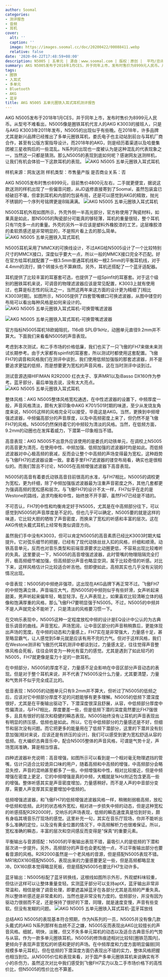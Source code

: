 ```yaml
---
author: Soomal
categories:
- 测评报告
- 音频
- 耳机
cover:
  alt: ''
  caption: ''
  image: https://images.soomal.cc/doc/20200422/00088411.webp
  relative: false
date: '2020-04-22T17:48:59+08:00'
description: N5005 | 五单元 | 源自：www.soomal.com | 版权：原创 |  平均/总评分：09.44/170
summary: AKG N5005发布于2018年1月CES，并于同年上市，发布时售价为8999元人民币。从型号不难看出，N5005像是圈铁耳机代言人的AKG K3003的接班人。而2018年的AKG，则是经历着渠道以及哈曼集团被三星收购后的一些混乱。N系列的出现也一度被认为是这种混乱的代表现象之一，当然这一只都是猜测。
tags:
- 圈铁
- 入耳式
- 多单元
- Bluetooth
- AKG
- 蓝牙
title: AKG N5005 五单元圈铁入耳式耳机测评报告
---
```


AKG N5005发布于2018年1月CES，并于同年上市，发布时售价为8999元人民币。从型号不难看出，N5005像是圈铁耳机代言人的AKG K3003的接班人，只是与AKG K3003年2011年发布，N5005的出现似乎有些晚。在2018年，许多品牌尤其是新兴品牌已经推出了多单元圈铁耳机，娄氏电子也主动站到前台与耳机厂商合作，甚至有公版方案指导设计。而2018年的AKG，则是经历着渠道以及哈曼集团被三星收购后的一些混乱。N系列的出现也一度被认为是这种混乱的代表现象之一，当然这一只都是猜测。那么N5005的表现到底如何呢？感谢网友送测样机，让我们有机会体验一下这款耳机的表现。
![AKG N5005 五单元圈铁入耳式耳机](https://images.soomal.cc/doc/20200416/00088312.webp)





样机来源：网友送测
样机类型：市售量产版
是否商业关系：否

AKG N5005发布时售价8999元，目前售价4800元左右，二手就更便宜，据说这款送测的样机出现了一些偏音问题，从JD返修直接寄到了Soomal，虽然包装盒已经破旧不堪，但拿到耳机和内部的包装布局，还是可以感觉到AKG的精致，抛光不锈钢的一个序列号铭牌更是B隔满满。
![AKG N5005 五单元圈铁入耳式耳机](https://images.soomal.cc/doc/20200416/00088314.webp)




N5005耳机外观如图所示，外壳外侧一半高光部分，官方称使用了陶瓷材料，如果真是如此，那N5005的陶瓷部分可能真的够轻薄，耳机的重量很轻，整个耳机只有11克多一点的重量。外壳的另外一半应该是塑料外橡胶漆的工艺，这层橡胶漆的柔软质感还是非常明显的，不是照片看上去的那么简单。
![AKG N5005 五单元圈铁入耳式耳机](https://images.soomal.cc/doc/20200416/00088316.webp)




N5005耳机采用了MMCX的可换线设计，不过AKG给N5005设计了一个比较特别尺寸的MMCX接口，深度似乎要大一点，所以一般的MMCX接口完全不匹配。好在官方给耳机就配置了一根3.5mm普通耳机线和一根2.5mm的平衡耳机线，对于4.4mm的流行，搞个转接头也不算麻烦。另外，耳机还搭配了一个蓝牙适配器。

耳机提供了比较丰富的耳塞套可选，也提供了一组Spinfit的耳塞套。对于这个级别的圈铁耳机来说，可调音的物理滤波器应该是常见配置，K3003上就有使用过，也算是标志性的玩法之一，当然这两年来这方面的设计更为精细了[相比K3003时期]。如图所示，N5005提供了四套管嘴螺口可换滤波器，从图中镂空的布局可以看出每种风格是如何来设计的。
![AKG N5005 五单元圈铁入耳式耳机-可换管嘴滤波器](https://images.soomal.cc/doc/20200416/00088320.webp)




![AKG N5005 五单元圈铁入耳式耳机-可换管嘴滤波器](https://images.soomal.cc/doc/20200420/00088368.webp)




官方指标N5005耳机18欧姆阻抗，116dB SPL@1kHz，动圈单元直径9.2mm并不算大。下面我们来看看N5005的声音表现。

考虑到本次测试，和二手市场的价格低廉，我们也买了一只飞傲的FH7来做未来测试长期参考。由于大家都有spinfit的耳塞套，所以测试时都使用这套配置。飞傲FH7的调音和风格我们在测评中谈到，我们使用低频加强版的那套滤波器，并不是要追求更猛的低频，而是想要更为宽松的声音风格，这在当时测评中谈到过。

测试音源选择HIFIMAN R2R2000 红衣太子、享声MR1以及iBasso DX160作为参考。蓝牙部分，最后单独去说，没有太大亮点。
![AKG N5005 五单元圈铁入耳式耳机](https://images.soomal.cc/doc/20200416/00088331.webp)




整体风格：AKG N5005整体风格宽松通透，在中性滤波器的设置下，中频厚度一般，声音风格清淡，颇有大家印象中AKG K701/501时期的味道，至少从发烧友角度来说，N5005这样的风格完全可以接受，毕竟这是AKG。当然，更换到中频增强滤波器，中频偏高部分的声音厚度，以及中高频密度上来了，但仍然不是飞傲FH7的风格。N5005仍然保持着它的中频较为清淡的风格。当然，在低频方面，9.2mm的动圈也在发挥着威力，下潜第一印象相当不错。

高音表现：AKG N5005不出意外应该使用的是娄氏的动铁单元，在调校上N5005的高音更为清亮，在使用中性、中频加强、低频加强的滤波器时均是如此。而低频滤波器对中心极高频的衰减，反而会让整个中高频的声场变得最为宽松，这种趋势与飞傲FH7的滤波器设置一致。拿着手里FH7滤波器的镂空布局看，确实也是很相似的。而我们暂且不讨论，N5005在高频增强滤波器下高音表现。

N5005的高音有着娄氏动铁高音目前很高的水准，与FH7相比，N5005的调校更为宽松，更为纤细，除了中频加强版滤波器最为注重声音密度之外，其他几套都更为强调高频的宽松感和层次。与飞傲FH7的设计不太一样，FH7似乎在走的是Westone的路线，追求均衡和中性，始终放不开手脚，虽然FH7已经是不错的。

不可否认，FH7的中性和均衡肯定好于N5005，尤其是在中高频部分往下，可以感觉到N5005的声音厚度是不足的。但也几乎可以确定，N5005要的就是这样的味道，它比较大胆的牺牲了声音密度，而换来了宽松的听感和丰富的层次。这在AKG传统头戴式耳机上经常有类似调音方向。

虽然我们手中没有K3003，但可以肯定N5005的高音素质已经比K3003时期大幅提升。它对弦乐细节的把握，已经有了现代动铁丝丝入扣的风格，纤细和顺滑。动铁高音单元，反而也对音乐类型和前端音源要求比动圈更低，不容易出现比较难听的失真。这里要说一下，N5005的高音增强滤波器，此时管嘴的物理阻隔完全打开，极高频细节被加强，但高频部分声音也略显空洞，属于比较奇怪的听感。对比下来，这样风格估计只比较适合听吉他。但即便如此，高频其实也几乎没有尖锐的情况出现。

中音表现：N5005的中频绝非强项，这出现在AKG品牌下再正常不过。飞傲FH7的中频饱满立体，声音端庄大气，而N5005的中频则似乎有些奸滑，女声听起来甜美，男声听起来偏年轻，略显轻浮。在人声表现上，如果喜欢比较清晰立体的结像和饱满厚重的风格，那么飞傲FH7要明显强于N5005。不过，N5005的中频并不是人声就完全不能听了，只是清淡的风格要习惯一下。

在交响乐表现中，N5005这种一定程度放松中频的设计是EQ设计中公认的为古典音乐调音的曲线。声音宽松，声场宽阔，让中音区部分的声音稍稍靠后，更能体现出声场的宽度。在中频的动态和力量感上，FH7实在是非常强大，力量感十足，甚至略显霸气，让人感觉到5单元就是应该有用不完的力气。但对于这样风格，我们在Westone测评和飞傲历代耳机测评中都谈到过，力量感太足，往往觉得声音整体风格会死板，往往会转变为一种光有蛮力的感觉。尤其是遇到了如此轻巧的N5005，FH7就更像是蛮力十足的一款耳机。

在中频部分，N5005的厚度不足，力量感不足会影响在中音区部分声音动态的表现。但是对于整个耳机来说，并不代表了N5005没什么力量，尤其要清楚，力量和气势并不似乎完全成正比的。

低音表现：N5005的动圈单元只有9.2mm并不算大，但听过了N5005的低频之后，应该对它中频部分厚度不足的问题能够有更多理解。N5005的低频下潜深度很好，尤其是在平衡输出驱动下，下潜深度很深且舒展，从容，中低频部分厚度中性偏清淡，与FH7相比，厚度要差一些，但是低频下潜的深度竟然要比FH7强很多，且具有很好的层次和稳健的瞬态表现。N5005始终没有让耳机的声音表现出有明显的挤压感，低频也是如此。所以，它在中低频部分的力量感还是不好，但细节和层次没有问题。而它把更多的能量用在了低频下潜部分，这里的下潜并没有刻意加强[相对来说，应该还是有挤压的设计]，我们可以感受到更为宽松舒适从容的低频。在大编织古典音乐中，配合N5005整体的声音风格，可谓是气势十足，声场宽阔准确，算是相当惊喜。

四种滤波器补充说明：高音增强，如图所示可以看到是一个相对毫无物理遮挡的管嘴，估计只适合比较诡异口味的用户，随着高频和中高频的增强，中高频部分会略显失控，声音的混响甚至都多了一些。中频增强和中性，相对比较接近，但是中频增强在密度上更足，它的中频增强是真的中频，大概就是1kHz附近包含更高一些的增强。整体听感其实是声音密度增加，力量感稍好。而不是人声的中音部分变厚，需要人声变厚其实是要增加中低频的。

低频增强滤波器，和飞傲FH7的低频增强滤波器风格一样，稍微削弱极高频，放松中低频和低频。此时的状态格外宽松，相对进一步损失中频的动态，但是这种宽松的听感搭配R2R2000时，交响乐的声场表现，低频的瞬态速度真是恰到好处，颇有身临其境音乐厅现场的感觉。这里补充一句，其实在音乐厅现场，你并不能听出多么准确的定位，以及没有黄金位置的情况下，中高频解析力也很难保证。所以，宽松准确的瞬态，丰富的层次和空间感反而变得是”保真“的重要元素。

平衡输出与音源搭配：N5005的平衡输出表现不错，最吸引人的是低频的下潜和层次进一步提升。另外，高频部分的声音也会更松弛一点，不过平衡输出部分也要看音源的风格。R2R2000虽然是一个老风格的音源，但是搭配N5005表现不错。MR1和DX160搭配N5005，表现出来的力量感要更足一些，但是高频都略显发冲。DX160原本觉得略显死板，但是搭配N5005也要比FH7生动许多。

蓝牙输出：N5005标配了蓝牙转换线，这根线如图所示外形，外观塑料味较重，但估计这样可以让整体重量变轻。实测蓝牙部分可以支持aptX，蓝牙输出非常非常温和，相信是做了调音处理，即要遮盖掉蓝牙在各部分尤其是高频的严重失真。所以整体听感还是非常柔和的，当然也是非常没有力度的。低频部分，并没有因为驱动力很弱而不足，还是保持了很好的下潜，同理，就是速度变慢，声音有些变软。但没有发糊的问题。
![AKG N5005 五单元圈铁入耳式耳机-蓝牙耳放线](https://images.soomal.cc/doc/20200416/00088324.webp)




总结AKG N5005的表现基本符合预期，作为N系列的一员，N5005并没有像几款头戴式的AKG N系列那样有血统不正之嫌，N5005反而表现出AKG比较擅长的声音风格。细腻，明快，淡雅，但又不失多单元耳机的动态以及适合古典音乐的气势与从容。作为一款多单元圈铁耳机，N5005的修饰痕迹相对比较轻[圈铁范围内]，更倾向于表现声音宽松的听感和更好的声场。在中频厚度和力度方面明显偏弱[同规模多单元耳机]，但在低频的下潜深度方面仍表现出不错的实力，整体风格把握也相当到位。从N5005价位和表现来看，对于国产多单元圈铁耳机来说确实有不小的杀伤力，虽然这次对比中我们感受到飞傲FH7实力以及二手市场价格下的高性价比，但N5005的性价比也不算差。